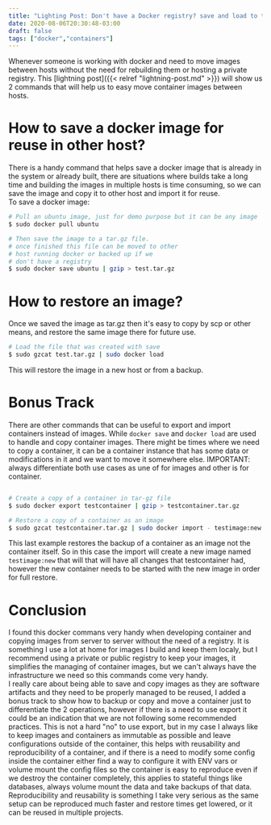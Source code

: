 ```yaml
---
title: "Lighting Post: Don't have a Docker registry? save and load to the rescue"
date: 2020-08-06T20:30:48-03:00
draft: false
tags: ["docker","containers"]
---
```


Whenever someone is working with docker and need to move images between hosts without the need for rebuilding them or hosting a private registry. This [lightning post]({{< relref "lightning-post.md" >}}) will show us 2 commands that will help us to easy move container images between hosts.

# How to save a docker image for reuse in other host?

There is a handy command that helps save a docker image that is already in the system or already built, there are situations where builds take a long time and building the images in multiple hosts is time consuming, so we can save the image and copy it to other host and import it for reuse.  
To save a docker image:
```bash
# Pull an ubuntu image, just for demo purpose but it can be any image
$ sudo docker pull ubuntu

# Then save the image to a tar.gz file.
# once finished this file can be moved to other
# host running docker or backed up if we 
# don't have a registry
$ sudo docker save ubuntu | gzip > test.tar.gz
```

# How to restore an image?

Once we saved the image as tar.gz then it's easy to copy by scp or other means, and restore the same image there for future use.

```bash
# Load the file that was created with save
$ sudo gzcat test.tar.gz | sudo docker load
```
This will restore the image in a new host or from a backup.


# Bonus Track

There are other commands that can be useful to export and import containers instead of images. While `docker save` and `docker load` are used to handle and copy container images. There might be times where we need to copy a container, it can be a container instance that has some data or modifications in it and we want to move it somewhere else. IMPORTANT: always differentiate both use cases as une of for images and other is for container.

```bash

# Create a copy of a container in tar-gz file
$ sudo docker export testcontainer | gzip > testcontainer.tar.gz

# Restore a copy of a container as an image
$ sudo gzcat testcontainer.tar.gz | sudo docker import - testimage:new
```
This last example restores the backup of a container as an image not the container itself. So in this case the import will create a new image named `testimage:new` that will that will have all changes that testcontainer had, however the new container needs to be started with the new image in order for full restore.

# Conclusion

I found this docker commans very handy when developing container and copying images from server to server without the need of a registry. It is something I use a lot at home for images I build and keep them localy, but I recommend using a private or public registry to keep your images, it simplifies the managing of container images, but we can't always have the infrastructure we need so this commands come very handy.  
I really care about being able to save and copy images as they are software artifacts and they need to be properly managed to be reused, I added a bonus track to show how to backup or copy and move a container just to differentiate the 2 operations, however if there is a need to use export it could be an indication that we are not following some recommended practices. This is not a hard "no" to use export, but in my case I always like to keep images and containers as immutable as possible and leave configurations outside of the container, this helps with reusability and reproducibility of a container, and if there is a need to modify some config inside the container either find a way to configure it with ENV vars or volume mount the config files so the container is easy to reproduce even if we destroy the container completely, this applies to stateful things like databases, always volume mount the data and take backups of that data. Reproducibility and reusability is something I take very serious as the same setup can be reproduced much faster and restore times get lowered, or it can be reused in multiple projects.


